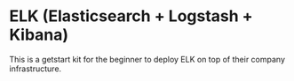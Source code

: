 # ELK (Elasticsearch + Logstash + Kibana)

This is a getstart kit for the beginner to deploy ELK on top of their company infrastructure.

